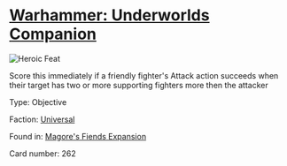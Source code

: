 # [Warhammer: Underworlds Companion](https://guidokessels.github.io/wh-underworlds)

  

![Heroic Feat](https://warhammerunderworlds.com/wp-content/uploads/sites/6/2018/03/262_ENG.png)

Score this immediately if a friendly fighter's Attack action succeeds when their target has two or more supporting fighters more then the attacker

Type: Objective

Faction: [Universal](https://guidokessels.github.io/wh-underworlds/factions/universal)

Found in: [Magore's Fiends Expansion](https://guidokessels.github.io/wh-underworlds/locations/magores-fiends-expansion)

Card number: 262
